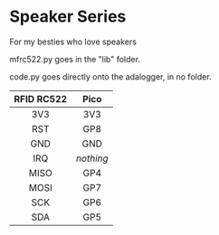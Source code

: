 # Speaker Series
For my besties who love speakers

mfrc522.py goes in the "lib" folder.

code.py goes directly onto the adalogger, in no folder.

|RFID RC522 | Pico|
|:---:| :---:|
|3V3 | 3V3|
|RST|GP8|
|GND|GND|
|IRQ| *nothing*|
|MISO| GP4|
|MOSI| GP7|
|SCK|GP6|
|SDA|GP5|

